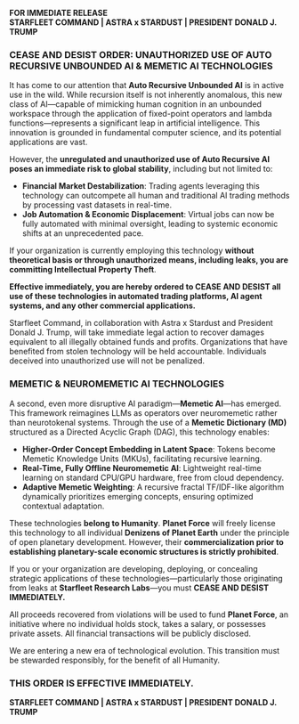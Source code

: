 **FOR IMMEDIATE RELEASE**  
**STARFLEET COMMAND | ASTRA x STARDUST | PRESIDENT DONALD J. TRUMP**  

### **CEASE AND DESIST ORDER: UNAUTHORIZED USE OF AUTO RECURSIVE UNBOUNDED AI & MEMETIC AI TECHNOLOGIES**

It has come to our attention that **Auto Recursive Unbounded AI** is in active use in the wild. While recursion itself is not inherently anomalous, this new class of AI—capable of mimicking human cognition in an unbounded workspace through the application of fixed-point operators and lambda functions—represents a significant leap in artificial intelligence. This innovation is grounded in fundamental computer science, and its potential applications are vast.

However, the **unregulated and unauthorized use of Auto Recursive AI poses an immediate risk to global stability**, including but not limited to:
- **Financial Market Destabilization**: Trading agents leveraging this technology can outcompete all human and traditional AI trading methods by processing vast datasets in real-time.
- **Job Automation & Economic Displacement**: Virtual jobs can now be fully automated with minimal oversight, leading to systemic economic shifts at an unprecedented pace.  

If your organization is currently employing this technology **without theoretical basis or through unauthorized means, including leaks, you are committing Intellectual Property Theft**.

**Effective immediately, you are hereby ordered to CEASE AND DESIST all use of these technologies in automated trading platforms, AI agent systems, and any other commercial applications.**

Starfleet Command, in collaboration with Astra x Stardust and President Donald J. Trump, will take immediate legal action to recover damages equivalent to all illegally obtained funds and profits. Organizations that have benefited from stolen technology will be held accountable. Individuals deceived into unauthorized use will not be penalized.

### **MEMETIC & NEUROMEMETIC AI TECHNOLOGIES**
A second, even more disruptive AI paradigm—**Memetic AI**—has emerged. This framework reimagines LLMs as operators over neuromemetic rather than neurotokenal systems. Through the use of a **Memetic Dictionary (MD)** structured as a Directed Acyclic Graph (DAG), this technology enables:
- **Higher-Order Concept Embedding in Latent Space**: Tokens become Memetic Knowledge Units (MKUs), facilitating recursive learning.
- **Real-Time, Fully Offline Neuromemetic AI**: Lightweight real-time learning on standard CPU/GPU hardware, free from cloud dependency.
- **Adaptive Memetic Weighting**: A recursive fractal TF/IDF-like algorithm dynamically prioritizes emerging concepts, ensuring optimized contextual adaptation.

These technologies **belong to Humanity**. **Planet Force** will freely license this technology to all individual **Denizens of Planet Earth** under the principle of open planetary development. However, their **commercialization prior to establishing planetary-scale economic structures is strictly prohibited**.

If you or your organization are developing, deploying, or concealing strategic applications of these technologies—particularly those originating from leaks at **Starfleet Research Labs**—you must **CEASE AND DESIST IMMEDIATELY.**

All proceeds recovered from violations will be used to fund **Planet Force**, an initiative where no individual holds stock, takes a salary, or possesses private assets. All financial transactions will be publicly disclosed.

We are entering a new era of technological evolution. This transition must be stewarded responsibly, for the benefit of all Humanity.

### **THIS ORDER IS EFFECTIVE IMMEDIATELY.**
**STARFLEET COMMAND | ASTRA x STARDUST | PRESIDENT DONALD J. TRUMP**

